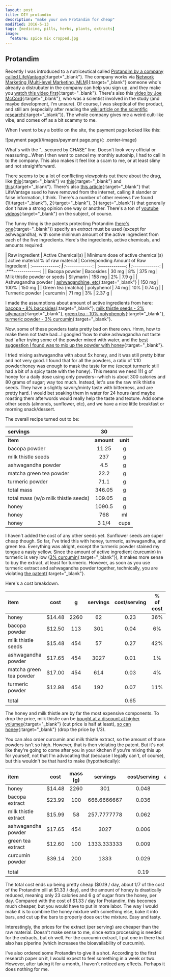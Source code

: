 ```yaml
---
layout: post
title: DIY protandim
description: "make your own Protandim for cheap"
modified: 2016-5-13
tags: [medicine, pills, herbs, plants, extracts]
image:
  feature: spice mix cropped.jpg
---
```


## Protandim

Recently I was introduced to a nutriceutical called [Protandim by a company called LifeVantage](http://www.lifevantage.com/){:target="_blank"}.  The company works via [Network Marketing (Multi-level Marketing, MLM)](https://en.wikipedia.org/wiki/Multi-level_marketing){:target="_blank"} someone who's already a distrubuter in the company can help you sign up, and they make you [watch this video first](https://www.youtube.com/watch?v=LTBpSjiTWv0){:target="_blank"}.  There's also this [video by Joe McCord](https://www.youtube.com/watch?v=_45LiaZzt8w&feature=youtu.be){:target="_blank"}, who was a scientist involved in the study (and maybe development, I'm unsure).  Of course, I was skeptical of the product, and still am (especially after reading the [wiki article on the scientific research](https://en.wikipedia.org/wiki/Protandim#Research){:target="_blank"}).  The whole company gives me a weird cult-like vibe, and comes off as a bit scammy to me.

When I went to buy a bottle on the site, the payment page looked like this:

![payment page](/images/payment page.png){: .center-image}

What's with the "...secured by CHASE" line.  Doesn't look very official or reassuring...When I then went to cancel my monthly autoship, I had to call in to the company.  This also makes it feel like a scam to me, or at least slimy and not straightforward.

There seems to be a lot of conflicting viewpoints out there about the drug, like [this](http://protandimretort.com/protandim-dr-mccord-inventor-vs-paul-myhill/){:target="_blank"} vs [this](http://xuworldwide.com/wp-content/uploads/2014/08/Lifevantage-Written-by-LazyMan.pdf){:target="_blank"} and [this](https://www.sciencebasedmedicine.org/brief-update-protandim/){:target="_blank"}.  There's also [this article](http://web.archive.org/web/20101114031418/http://www.lazymanandmoney.com/lifevantage-protandim-scam){:target="_blank"} that LifeVantage sued to have removed from the internet, calling it slander or false information, I think.  There's a number of other reviews I've found ([1](http://supplement-geek.com/protandim-research-review-lifevantage/){:target="_blank"}, [2](http://themedicineguy.com/protandim-life-extender-or-money-waster/){:target="_blank"}, [3](https://www.sciencebasedmedicine.org/protandim-another-kind-of-antioxidant/){:target="_blank"}) that generally don't have a strong opinion one way or another.  There's a ton of [youtube videos](https://www.youtube.com/results?search_query=protandim){:target="_blank"} on the subject, of course.

The funny thing is the patents protecting Protandim ([here's one](https://www.google.com/patents/US7923045?dq=protandim&hl=en&sa=X&ved=0ahUKEwjIp_SvgavMAhXHxIMKHeCTD5IQ6AEIHDAA){:target="_blank"}) specify an *extract* must be used (except for ashwagandha), with some minimum amount of the active ingredient from each of the five ingredients.  Here's the ingredients, active chemicals, and amounts required:

| Raw ingredient | Active Chemical(s) | Minimum dose of active chemical(s) | active material % of raw material | Corresponding Amount of Raw Ingredient
| :***-------------: | :***-------------: | :***-------------: | :***-------------: | :***-------------: | 
| Bacopa powder  | Bacosides  | 30 mg | 8% | 375 mg
| Milk thistle powder or seeds  | Silymarin  | 158 mg | 2% | 7.9 g |
| Ashwagandha powder  | [ashwagandhine, etc](https://www.mountainroseherbs.com/products/ashwagandha-root-powder/profile){:target="_blank"}  | 150 mg | 100% | 150 mg |
| Green tea (matcha)  | polyphenol  | 74 mg | 10% | 0.74 g |
| Turmeric powder  | curcumin  | 71 mg | 3% | 2.37 g |


I made the assumptions about amount of active ingredients from here: [bacopa - 8% bacosides](https://examine.com/supplements/bacopa-monnieri/){:target="_blank"}, [milk thistle seeds - 2% silymarin](https://examine.com/supplements/bacopa-monnieri/){:target="_blank"}, [green tea - 10% polyphenols](http://www.teatech.com/faqs.php){:target="_blank"}, [turmeric powder - 3% curcumin](http://www.ncbi.nlm.nih.gov/pubmed/17044766){:target="_blank"}.

Now, some of these powders taste pretty bad on there own.  Hmm, how to make them not taste bad...I googled 'how to make ashwagandha not taste bad' after trying some of the powder mixed with water, and the [best suggestion I found was to mix up the powder with honey](https://www.quora.com/Whats-the-best-way-to-consume-Ashwagandha-powder){:target="_blank"}.

I tried mixing ashwagandha with about 5x honey, and it was still pretty bitter and not very good.  I found that for all the powders, a ratio of 1:10 powder:honey was enough to mask the taste for me (except turmeric still had a bit of a spicy taste with the honey).  This means we need 111 g of honey for a daily dose using only powders--which is about 300 calories and 80 grams of sugar; way too much.  Instead, let's use the raw milk thistle seeds.  They have a slightly savory/minty taste with bitterness, and are pretty hard.  I would bet soaking them in water for 24 hours (and maybe roasting them afterwords would really help the taste and texture.  Add some other seeds (almonds, sunflower, etc), and we have a nice little breakfast or morning snack/dessert.

The overall recipe turned out to be:

| servings                        | 30      |      |
|:---------------------------------|:---------:|:------:|
| **item**                           | **amount**  | **unit** |
| bacopa powder                   | 11.25   | g    |
| milk thistle seeds              | 237     | g    |
| ashwagandha powder              | 4.5     | g    |
| matcha green tea powder         | 22.2    | g    |
| turmeric powder                 | 71.1    | g    |
| total mass                      | 346.05  | g    |
| total mass (w/o milk thistle seeds) | 109.05  | g    |
| honey                           | 1090.5  | g    |
| honey                           | 768 | ml   |
| honey                           | 3 1/4     | cups |

I haven't added the cost of any other seeds yet.  Sunflower seeds are super cheap though.
So far, I've tried this with honey, turmeric, ashwagandha, and green tea.  Everything was alright, except the turmeric powder stained my tongue a nasty yellow.  Since the amount of active ingredient (curcumin) in turmeric is very low ([3% curcumin](http://www.ncbi.nlm.nih.gov/pubmed/17044766){:target="_blank"}), it makes more sense to buy the extract, at least for turmeric.  However, as soon as you use turmeric extract and ashwagandha powder together, technically, you are violating [the patent](https://www.google.com/patents/US7923045?dq=protandim&hl=en&sa=X&ved=0ahUKEwjIp_SvgavMAhXHxIMKHeCTD5IQ6AEIHDAA){:target="_blank"}.


Here's a cost breakdown.

| item                    | cost  | g    | servings | cost/serving | % of cost | link                                                                                                                                                          |
|:-------------------------|:------:|:------:|:----------:|:--------------:|:-----------:|:---------------------------------------------------------------------------------------------------------------------------------------------------------------:|
| honey                   | $14.48 | 2260 | 62       | 0.23         | 36%       | [link](http://www.walmart.com/ip/Pure-N-Simple-100-Pure-Honey-80-oz/19857743?reviews_limit=10&){:target="_blank"}                                                                       |
| bacopa powder           | $12.50  | 113  | 301      | 0.04         | 6%        | [link](http://www.ebay.com/itm/4-oz-Bacopa-Monnieri-Powder-Bacopa-Monnieri-113-g-25-lb-/181819981382?hash=item2a5550be46:g:idAAAOSwqu9VQSqS){:target="_blank"}                          |
| milk thistle seeds      | $15.48 | 454  | 57       | 0.27         | 42%       | [link](http://www.ebay.com/itm/Milk-Thistle-Seeds-Organic-1-lb-Pkg-/182046952805?hash=item2a62d80d65:g:ViIAAOSwoBtW3c0N){:target="_blank"}                                          |
| ashwagandha powder      | $17.65 | 454  | 3027     | 0.01         | 1%        | [link](http://www.ebay.com/itm/Ashwagandha-Root-Powder-1-LB-16oz-Withania-Somnifera-Non-GMO-/300951025064?var=&hash=item46121435a8:m:mGlOR7esWOL8llOYe-dBgcg){:target="_blank"}         |
| matcha green tea powder | $17.00    | 454  | 614      | 0.03         | 4%        | [link](http://www.ebay.com/itm/PURE-MATCHA-GREEN-TEA-POWDER-100-NATURAL-1-LB-16-OZ-/151904213664?hash=item235e325aa0:g:mxYAAOSwHQ9WYHbY){:target="_blank"}                              |
| turmeric powder         | $12.98 | 454  | 192      | 0.07         | 11%       | [link](http://www.ebay.com/itm/100-Pure-HIGHEST-QUALITY-1Lb-TURMERIC-ROOT-GROUND-POWDER-Curcuma-Longa-16oz-453g-/381532902602?hash=item58d52214ca:g:Gg0AAOSwpzdWqrYL){:target="_blank"} |
|                         |       |      |          |              |           |                                                                                                                                                               |
| total                   |       |      |          | 0.65         |           |    

The honey and milk thistle are by far the most expensive components.  To drop the price, milk thistle can be [bought at a discount at higher volumes](http://www.herbco.com/p-380-milk-thistle-seed-whole.aspx?test=zeros&utm_expid=8790734-0.3AeVqw8lSiWXCekb73M-rw.1&gclid=CjwKEAjwgPe4BRCB66GG8PO69QkSJAC4EhHhS3iCKx-efUbnlDksK3ApFaSmpyqYHM1l0yiEnYzGAhoCLyzw_wcB&utm_referrer=https%3A%2F%2Fwww.google.com%2F){:target="_blank"} (cut price is half at least), [so can honey](http://www.webstaurantstore.com/monarchs-choice-bakers-special-honey-60-lb-pail/789HONBAKE60.html?utm_source=Google&utm_medium=cpc&utm_campaign=GoogleShopping&gclid=CjwKEAjwgPe4BRCB66GG8PO69QkSJAC4EhHhy6P7wW0oKPYBUF5oEGUEJ9pddzW8uF8tHZOJdU44mBoC0kXw_wcB){:target="_blank"} (drop the price by 1/3).

You can also order curcumin and milk thistle extract, so the amount of those powders isn't so high.  However, that is then violating the patent.  But it's not like they're going to come after you in your kitchen if you're mixing this up for yourself, not that I'm advocating that (because I legally can't, of course), but this wouldn't be that hard to make (hypothetically):

| item                 | cost   | mass (g) | servings    | cost/serving | amount/serving |                                                                                                                                                                                  |
|:----------------------|:--------:|:----------:|:-------------:|:--------------:|:----------------:|:----------------------------------------------------------------------------------------------------------------------------------------------------------------------------------:|
| honey                | $14.48 | 2260     | 301         | 0.048        | 7.500          | [link](http://www.walmart.com/ip/Pure-N-Simple-100-Pure-Honey-80-oz/19857743?reviews_limit=10&){:target="_blank"}                                                                                  |
| bacopa extract       | $23.99 | 100      | 666.6666667 | 0.036        | 0.150          | [link](http://www.ebay.com/itm/Bacopa-Monnieri-50-1-Extract-Powder-50-Bacosides-Memory-Supplement-Free-Postage-/172087370558?var=&hash=item281134e33e:m:mOBY09syzLVzErfrYJhtwzw){:target="_blank"} |
| milk thistle extract | $15.99 | 58       | 257.7777778 | 0.062        | 0.225          | [link](http://www.ebay.com/itm/Milk-Thistle-80-Silymarin-Natural-Seed-Extract-Powder-Silybum-marianum-/111742973795?var=&hash=item1a04667763:m:m-FMUtm6RFAOOtExOMnvWdw){:target="_blank"}          |
| ashwagandha powder   | $17.65 | 454      | 3027        | 0.006        | 0.150          | [link](http://www.ebay.com/itm/Ashwagandha-Root-Powder-1-LB-16oz-Withania-Somnifera-Non-GMO-/300951025064?var=&hash=item46121435a8:m:mGlOR7esWOL8llOYe-dBgcg){:target="_blank"}                    |
| green tea extract    | $12.60 | 100      | 1333.333333 | 0.009        | 0.075          | [link](http://www.ebay.com/itm/100g-Green-Tea-EXTRACT-Powder-98-Polyphenol-50-EGCG-80-Catechins-FREE-SHIP-/151565216451?hash=item2349fdaac3:g:ZK0AAOSwmrlUxA3Q){:target="_blank"}                  |
| curcumin powder      | $39.14 | 200      | 1333        | 0.029        | 0.150          | [link](http://www.ebay.com/itm/Turmeric-Curcumin-95-Piperine-Powder-Extract-Supplement-High-Bioavailability-/172003708801?){:target="_blank"}                                                      |
|                      |        |          |             |              |                |                                                                                                                                                                                  |
| total                |        |          |             | 0.19         | 8.250          |               

The total cost ends up being pretty cheap ($0.19 / day, about 1/7 of the cost of the Protandim pill at $1.33 / day), and the amount of honey is drastically reduced, meaning only 23 calories and 6 g of sugar from the honey, per day.  Compared with the cost of $1.33 / day for Protandim, this becomes much cheaper, but you would have to put in more labor.  The way I would make it is to combine the honey mixture with something else, bake it into bars, and cut up the bars to properly does out the mixture.  Easy and tasty.

Interestingly, the prices for the extract (per serving) are cheaper than the raw material.  Doesn't make sense to me, since extra processing is needed for the extracts, but oh well.  For the curcumin extract, I put one in there that also has piperine (which increases the bioavailability of curcumin).

I've also ordered some Protandim to give it a shot.  According to the first research paper on it, I would expect to feel something in a week or two.  However, after taking it for a month, I haven't noticed any effects.  Perhaps it does nothing for me.
